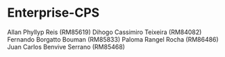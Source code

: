 # Enterprise-CPS

Allan Phyllyp Reis (RM85619) 
Dihogo Cassimiro Teixeira (RM84082) 
Fernando Borgatto Bouman (RM85833) 
Paloma Rangel Rocha (RM86486) 
Juan Carlos Benvive Serrano (RM85468)
